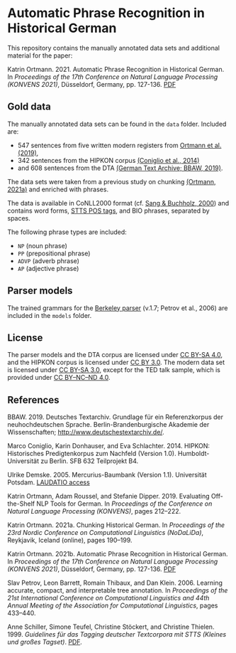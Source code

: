 # Automatic Phrase Recognition in Historical German

This repository contains the manually annotated data sets and additional material for the paper:

Katrin Ortmann. 2021. Automatic Phrase Recognition in Historical German. In *Proceedings of the 17th Conference on Natural Language Processing (KONVENS 2021)*, Düsseldorf, Germany, pp. 127-136. [PDF](https://aclanthology.org/2021.konvens-1.11.pdf)

## Gold data

The manually annotated data sets can be found in the `data` folder. Included are:

- 547 sentences from five written modern registers from [Ortmann et al. (2019)](https://github.com/rubcompling/konvens2019),
- 342 sentences from the HIPKON corpus [(Coniglio et al., 2014)](https://doi.org/10.34644/laudatio-dev-yiTKCnMB7CArCQ9CxLhJ)
- and 608 sentences from the DTA [(German Text Archive; BBAW, 2019)](http://www.deutschestextarchiv.de/).

The data sets were taken from a previous study on chunking [(Ortmann, 2021a)](https://www.aclweb.org/anthology/2021.nodalida-main.19) and enriched with phrases.

The data is available in CoNLL2000 format (cf. [Sang & Buchholz, 2000](https://www.aclweb.org/anthology/W00-0726.pdf)) and contains word forms, [STTS POS tags](http://www.sfs.uni-tuebingen.de/resources/stts-1999.pdf), and BIO phrases, separated by spaces.

The following phrase types are included:

- `NP` (noun phrase)
- `PP` (prepositional phrase)
- `ADVP` (adverb phrase)
- `AP` (adjective phrase)

## Parser models

The trained grammars for the [Berkeley parser](https://github.com/slavpetrov/berkeleyparser) (v.1.7; Petrov et al., 2006) are included in the `models` folder.

## License

The parser models and the DTA corpus are licensed under [CC BY-SA 4.0](https://creativecommons.org/licenses/by-sa/4.0/), and the HIPKON corpus is licensed under [CC BY 3.0](https://creativecommons.org/licenses/by-sa/3.0/). The modern data set is licensed under [CC BY-SA 3.0](https://creativecommons.org/licenses/by-sa/3.0/), except for the TED talk sample, which is provided under [CC BY–NC–ND 4.0](https://creativecommons.org/licenses/by-nc-nd/4.0/deed.de).

## References

BBAW. 2019. Deutsches Textarchiv. Grundlage für ein Referenzkorpus der neuhochdeutschen Sprache. Berlin-Brandenburgische Akademie der Wissenschaften; http://www.deutschestextarchiv.de/.

Marco Coniglio, Karin Donhauser, and Eva Schlachter. 2014. HIPKON: Historisches Predigtenkorpus zum Nachfeld (Version 1.0). Humboldt-Universität zu Berlin. SFB 632 Teilprojekt B4.

Ulrike Demske. 2005. Mercurius-Baumbank (Version 1.1). Universität Potsdam. [LAUDATIO access](https://doi.org/10.34644/laudatio-dev-VyQiCnMB7CArCQ9CjF3O)

Katrin Ortmann, Adam Roussel, and Stefanie Dipper. 2019. Evaluating Off-the-Shelf NLP Tools for German. In *Proceedings of the Conference on Natural Language Processing (KONVENS)*, pages 212–222.

Katrin Ortmann. 2021a. Chunking Historical German. In *Proceedings of the 23rd Nordic Conference on Computational Linguistics (NoDaLiDa)*, Reykjavik, Iceland (online), pages 190–199.

Katrin Ortmann. 2021b. Automatic Phrase Recognition in Historical German. In *Proceedings of the 17th Conference on Natural Language Processing (KONVENS 2021)*, Düsseldorf, Germany, pp. 127-136. [PDF](https://aclanthology.org/2021.konvens-1.11.pdf)

Slav Petrov, Leon Barrett, Romain Thibaux, and Dan Klein. 2006. Learning accurate, compact, and interpretable tree annotation. In *Proceedings of the 21st International Conference on Computational Linguistics and 44th Annual Meeting of the Association for Computational Linguistics*, pages 433–440.

Anne Schiller, Simone Teufel, Christine Stöckert, and Christine Thielen. 1999. *Guidelines für das Tagging deutscher Textcorpora mit STTS (Kleines und großes Tagset)*. [PDF](http://www.sfs.uni-tuebingen.de/resources/stts-1999.pdf).

